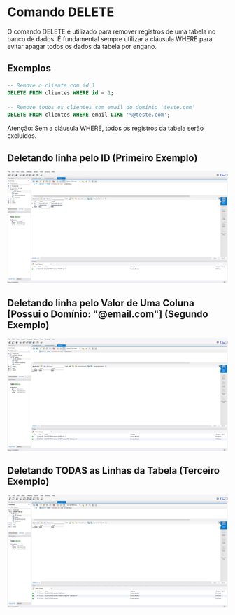# Comando DELETE

O comando DELETE é utilizado para remover registros de uma tabela no banco de dados. É fundamental sempre utilizar a cláusula WHERE para evitar apagar todos os dados da tabela por engano.

## Exemplos

```sql
-- Remove o cliente com id 1
DELETE FROM clientes WHERE id = 1;

-- Remove todos os clientes com email do domínio 'teste.com'
DELETE FROM clientes WHERE email LIKE '%@teste.com';
```

Atenção: Sem a cláusula WHERE, todos os registros da tabela serão excluídos.

## Deletando linha pelo ID (Primeiro Exemplo)
![delete-1](./Img/delete-1.png)

## Deletando linha pelo Valor de Uma Coluna [Possui o Domínio: "@email.com"] (Segundo Exemplo)
![delete-2](./Img/delete-2.png)

## Deletando TODAS as Linhas da Tabela (Terceiro Exemplo)
![delete-3](./Img/delete-3.png)

